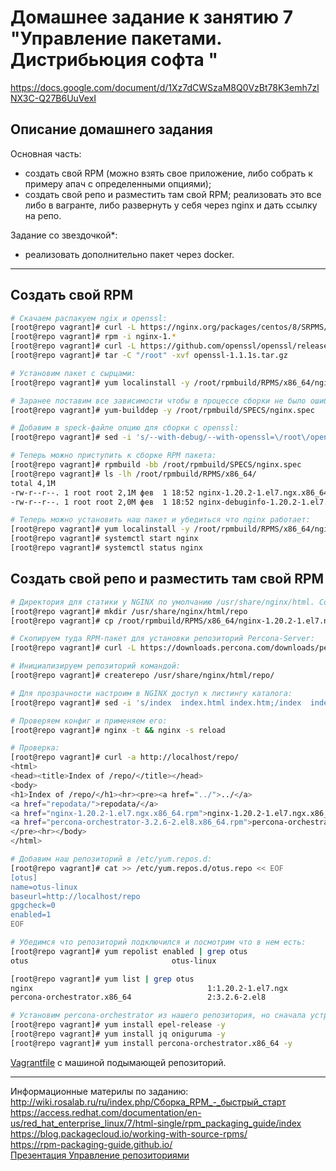 # Домашнее задание к занятию 7 "Управление пакетами. Дистрибьюция софта "
https://docs.google.com/document/d/1Xz7dCWSzaM8Q0VzBt78K3emh7zlNX3C-Q27B6UuVexI


## Описание домашнего задания

Основная часть:    
- создать свой RPM (можно взять свое приложение, либо собрать к примеру апач с определенными опциями);
- создать свой репо и разместить там свой RPM;
реализовать это все либо в вагранте, либо развернуть у себя через nginx и дать ссылку на репо.


Задание со звездочкой*:    
- реализовать дополнительно пакет через docker.
---


## Создать свой RPM    

```bash
# Скачаем распакуем ngix и openssl:
[root@repo vagrant]# curl -L https://nginx.org/packages/centos/8/SRPMS/nginx-1.20.2-1.el8.ngx.src.rpm --output nginx-1.20.2-1.el8.ngx.src.rpm
[root@repo vagrant]# rpm -i nginx-1.*
[root@repo vagrant]# curl -L https://github.com/openssl/openssl/releases/download/OpenSSL_1_1_1s/openssl-1.1.1s.tar.gz --output openssl-1.1.1s.tar.gz
[root@repo vagrant]# tar -C "/root" -xvf openssl-1.1.1s.tar.gz

# Установим пакет с сырцами:
[root@repo vagrant]# yum localinstall -y /root/rpmbuild/RPMS/x86_64/nginx-1.20.2-1.el7.ngx.x86_64.rpm 

# Заранее поставим все зависимости чтобы в процессе сборки не было ошибок:rpmbuild -tsappa
[root@repo vagrant]# yum-builddep -y /root/rpmbuild/SPECS/nginx.spec

# Добавим в speck-файле опцию для сборки с openssl:
[root@repo vagrant]# sed -i 's/--with-debug/--with-openssl=\/root\/openssl-1.1.1s --with-debug/' /root/rpmbuild/SPECS/nginx.spec

# Теперь можно приступить к сборке RPM пакета:
[root@repo vagrant]# rpmbuild -bb /root/rpmbuild/SPECS/nginx.spec
[root@repo vagrant]# ls -lh /root/rpmbuild/RPMS/x86_64/
total 4,1M
-rw-r--r--. 1 root root 2,1M фев  1 18:52 nginx-1.20.2-1.el7.ngx.x86_64.rpm
-rw-r--r--. 1 root root 2,0M фев  1 18:52 nginx-debuginfo-1.20.2-1.el7.ngx.x86_64.rpm

# Теперь можно установить наш пакет и убедиться что nginx работает:
[root@repo vagrant]# yum localinstall -y /root/rpmbuild/RPMS/x86_64/nginx-1.20.2-1.el7.ngx.x86_64.rpm
[root@repo vagrant]# systemctl start nginx
[root@repo vagrant]# systemctl status nginx
```

## Создать свой репо и разместить там свой RPM    

```bash
# Директория для статики у NGINX по умолчанию /usr/share/nginx/html. Создадим там каталог repo и скопируем туда RPM-пакет:
[root@repo vagrant]# mkdir /usr/share/nginx/html/repo
[root@repo vagrant]# cp /root/rpmbuild/RPMS/x86_64/nginx-1.20.2-1.el7.ngx.x86_64.rpm /usr/share/nginx/html/repo/

# Скопируем туда RPM-пакет для установки репозиторий Percona-Server:
[root@repo vagrant]# curl -L https://downloads.percona.com/downloads/percona-distribution-mysql-ps/percona-distribution-mysql-ps-8.0.28/binary/redhat/7/x86_64/percona-orchestrator-3.2.6-2.el7.x86_64.rpm --output /usr/share/nginx/html/repo/percona-orchestrator-3.2.6-2.el7.x86_64.rpm

# Инициализируем репозиторий командой:
[root@repo vagrant]# createrepo /usr/share/nginx/html/repo/

# Для прозрачности настроим в NGINX доступ к листингу каталога:
[root@repo vagrant]# sed -i 's/index  index.html index.htm;/index  index.html index.htm;autoindex on;/' /etc/nginx/conf.d/default.conf

# Проверяем конфиг и применяем его:
[root@repo vagrant]# nginx -t && nginx -s reload

# Проверка:
[root@repo vagrant]# curl -a http://localhost/repo/
<html>
<head><title>Index of /repo/</title></head>
<body>
<h1>Index of /repo/</h1><hr><pre><a href="../">../</a>
<a href="repodata/">repodata/</a>                                          04-Feb-2023 10:56                   -
<a href="nginx-1.20.2-1.el7.ngx.x86_64.rpm">nginx-1.20.2-1.el7.ngx.x86_64.rpm</a>                  04-Feb-2023 10:17             2200708
<a href="percona-orchestrator-3.2.6-2.el8.x86_64.rpm">percona-orchestrator-3.2.6-2.el8.x86_64.rpm</a>        04-Feb-2023 10:54             5222976
</pre><hr></body>
</html>

# Добавим наш репозиторий в /etc/yum.repos.d:
[root@repo vagrant]# cat >> /etc/yum.repos.d/otus.repo << EOF
[otus]
name=otus-linux
baseurl=http://localhost/repo
gpgcheck=0
enabled=1
EOF

# Убедимся что репозиторий подключился и посмотрим что в нем есть:
[root@repo vagrant]# yum repolist enabled | grep otus
otus                                otus-linux

[root@repo vagrant]# yum list | grep otus
nginx                                       1:1.20.2-1.el7.ngx         otus
percona-orchestrator.x86_64                 2:3.2.6-2.el8              otus

# Установим percona-orchestrator из нашего репозитория, но сначала устраним проблему с зависимостями
[root@repo vagrant]# yum install epel-release -y
[root@repo vagrant]# yum install jq oniguruma -y
[root@repo vagrant]# yum install percona-orchestrator.x86_64 -y
```

[Vagrantfile](./Vagrantfile) с машиной подымающей репозиторий.

---

Информационные материлы по заданию:    
http://wiki.rosalab.ru/ru/index.php/Сборка_RPM_-_быстрый_старт    
https://access.redhat.com/documentation/en-us/red_hat_enterprise_linux/7/html-single/rpm_packaging_guide/index    
https://blog.packagecloud.io/working-with-source-rpms/    
https://rpm-packaging-guide.github.io/    
[Презентация Управление репозиториями](./repo.pdf)